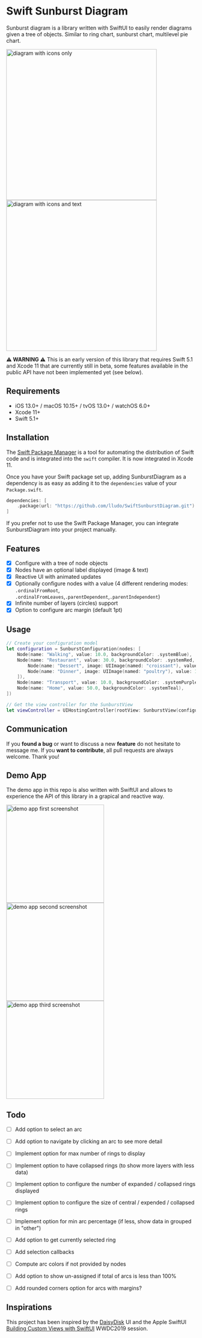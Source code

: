 # Swift Sunburst Diagram

Sunburst diagram is a library written with SwiftUI to easily render diagrams given a tree of objects. Similar to ring chart, sunburst chart, multilevel pie chart.

<img src="https://github.com/lludo/SwiftSunburstDiagram/blob/master/diagram-icons-only.png" alt="diagram with icons only" width="400"/> <img src="https://github.com/lludo/SwiftSunburstDiagram/blob/master/diagram-with-text.png" alt="diagram with icons and text" width="400"/>

**⚠️ WARNING ⚠️** This is an early version of this library that requires Swift 5.1 and  Xcode 11 that are currently still in beta, some features available in the public API have not been implemented yet (see below).


## Requirements

- iOS 13.0+ / macOS 10.15+ / tvOS 13.0+ / watchOS 6.0+
- Xcode 11+
- Swift 5.1+


## Installation

The [Swift Package Manager](https://swift.org/package-manager/) is a tool for automating the distribution of Swift code and is integrated into the `swift` compiler. It is now integrated in Xcode 11.

Once you have your Swift package set up, adding SunburstDiagram as a dependency is as easy as adding it to the `dependencies` value of your `Package.swift`.

```swift
dependencies: [
    .package(url: "https://github.com/lludo/SwiftSunburstDiagram.git")
]
```

If you prefer not to use the Swift Package Manager, you can integrate SunburstDiagram into your project manually.


## Features

- [x] Configure with a tree of node objects
- [x] Nodes have an optional label displayed (image & text)
- [x] Reactive UI with animated updates
- [x] Optionally configure nodes with a value (4 different rendering modes: `.ordinalFromRoot`, `.ordinalFromLeaves`,`.parentDependent`,`.parentIndependent`)
- [x] Infinite number of layers (circles) support
- [x] Option to configure arc margin (default 1pt)

## Usage

```swift
// Create your configuration model
let configuration = SunburstConfiguration(nodes: [
    Node(name: "Walking", value: 10.0, backgroundColor: .systemBlue),
    Node(name: "Restaurant", value: 30.0, backgroundColor: .systemRed, children: [
        Node(name: "Dessert", image: UIImage(named: "croissant"), value: 6.0),
        Node(name: "Dinner", image: UIImage(named: "poultry"), value: 10.0),
    ]),
    Node(name: "Transport", value: 10.0, backgroundColor: .systemPurple),
    Node(name: "Home", value: 50.0, backgroundColor: .systemTeal),
])

// Get the view controller for the SunburstView
let viewController = UIHostingController(rootView: SunburstView(configuration: configuration))
```


## Communication

If you **found a bug** or want to discuss a new **feature** do not hesitate to message me. If you **want to contribute**, all pull requests are always welcome. Thank you!


## Demo App

The demo app in this repo is also written with SwiftUI and allows to experience the API of this library in a grapical and reactive way.

<img src="https://github.com/lludo/SwiftSunburstDiagram/blob/master/demo-app-1.png" alt="demo app first screenshot" width="260"/>  <img src="https://github.com/lludo/SwiftSunburstDiagram/blob/master/demo-app-2.png" alt="demo app second screenshot" width="260"/>  <img src="https://github.com/lludo/SwiftSunburstDiagram/blob/master/demo-app-3.png" alt="demo app third screenshot" width="260"/>

## Todo

- [ ] Add option to select an arc
- [ ] Add option to navigate by clicking an arc to see more detail
- [ ] Implement option for max number of rings to display
- [ ] Implement option to have collapsed rings (to show more layers with less data)
- [ ] Implement option to configure the number of expanded / collapsed rings displayed
- [ ] Implement option to configure the size of central / expended / collapsed rings
- [ ] Implement option for min arc percentage (if less, show data in grouped in "other")
- [ ] Add option to get currently selected ring
- [ ] Add selection callbacks
- [ ] Compute arc colors if not provided by nodes
- [ ] Add option to show un-assigned if total of arcs is less than 100%
- [ ] Add rounded corners option for arcs with margins?


## Inspirations

This project has been inspired by the [DaisyDisk](https://daisydiskapp.com/) UI and the Apple SwiftUI [Building Custom Views with SwiftUI](https://developer.apple.com/videos/play/wwdc2019/237/) WWDC2019 session.
